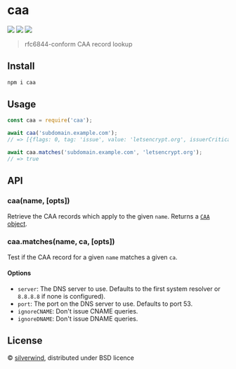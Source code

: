 # caa
[![](https://img.shields.io/npm/v/caa.svg?style=flat)](https://www.npmjs.org/package/caa) [![](https://img.shields.io/npm/dm/caa.svg)](https://www.npmjs.org/package/caa) [![](https://api.travis-ci.org/silverwind/caa.svg?style=flat)](https://travis-ci.org/silverwind/caa)

> rfc6844-conform CAA record lookup

## Install

```sh
npm i caa
```

## Usage

```js
const caa = require('caa');

await caa('subdomain.example.com');
// => [{flags: 0, tag: 'issue', value: 'letsencrypt.org', issuerCritical: false}]

await caa.matches('subdomain.example.com', 'letsencrypt.org');
// => true

```

## API

### caa(name, [opts])

Retrieve the CAA records which apply to the given `name`. Returns a [`CAA` object](https://github.com/mafintosh/dns-packet/#caa).

### caa.matches(name, ca, [opts])

Test if the CAA record for a given `name` matches a given `ca`.

#### Options

- `server`: The DNS server to use. Defaults to the first system resolver or `8.8.8.8` if none is configured).
- `port`: The port on the DNS server to use. Defaults to port 53.
- `ignoreCNAME`: Don't issue CNAME queries.
- `ignoreDNAME`: Don't issue DNAME queries.

## License

© [silverwind](https://github.com/silverwind), distributed under BSD licence
